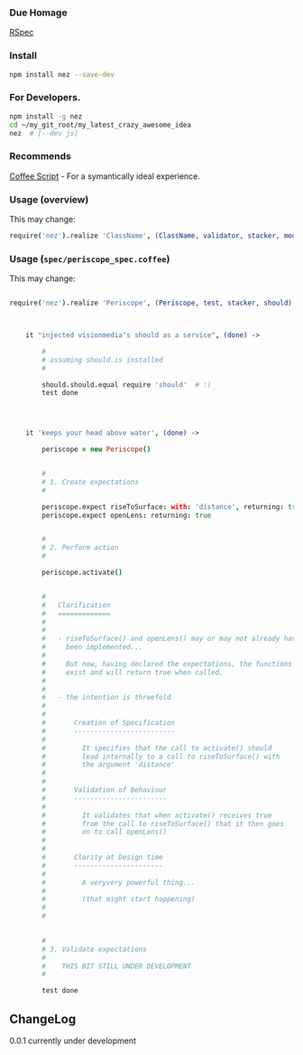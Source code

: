 ### Due Homage

[RSpec](http://rspec.info/)



### Install

```bash
npm install nez --save-dev
```


### For Developers.

```bash
npm install -g nez
cd ~/my_git_root/my_latest_crazy_awesome_idea
nez  # [--dev js] 
```

### Recommends

[Coffee Script](http://coffeescript.org/) - For a symantically ideal experience.


### Usage (overview)

This may change:

```coffee
require('nez').realize 'ClassName', (ClassName, validator, stacker, module1,,, moduleN ) -> 
```



### Usage (`spec/periscope_spec.coffee`)

This may change:

```coffee

require('nez').realize 'Periscope', (Periscope, test, stacker, should) ->



    it "injected visionmedia's should as a service", (done) ->

        #
        # assuming should.is installed
        #

        should.should.equal require 'should'  # :)
        test done




    it 'keeps your head above water', (done) -> 

        periscope = new Periscope()


        #
        # 1. Create expectations
        #

        periscope.expect riseToSurface: with: 'distance', returning: true
        periscope.expect openLens: returning: true


        #
        # 2. Perform action
        #

        periscope.activate()


        #
        #   Clarification
        #   =============
        # 
        # 
        #   - riseToSurface() and openLens() may or may not already have 
        #     been implemented... 
        #   
        #     But now, having declared the expectations, the functions do 
        #     exist and will return true when called.
        # 
        # 
        #   - the intention is threefold
        # 
        # 
        #       Creation of Specification
        #       -------------------------
        #   
        #         It specifies that the call to activate() should 
        #         lead internally to a call to riseToSurface() with 
        #         the argument 'distance'
        #   
        #   
        #       Validation of Behaviour
        #       -----------------------
        #   
        #         It validates that when activate() receives true 
        #         from the call to riseToSurface() that it then goes 
        #         on to call openLens() 
        #   
        # 
        #       Clarity at Design time
        #       ----------------------
        # 
        #         A veryvery powerful thing... 
        # 
        #         (that might start happening)
        # 
        # 
 

        #
        # 3. Validate expectations
        # 
        #    THIS BIT STILL UNDER DEVELOPMENT
        #

        test done


```

ChangeLog
---------

0.0.1 currently under development


